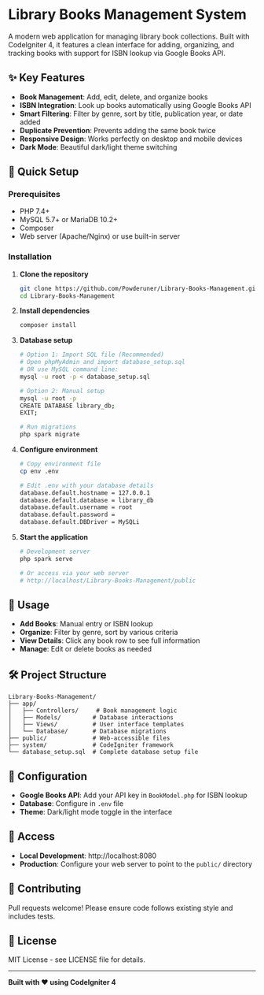 # Library Books Management System

A modern web application for managing library book collections. Built with CodeIgniter 4, it features a clean interface for adding, organizing, and tracking books with support for ISBN lookup via Google Books API.

## ✨ Key Features

- **Book Management**: Add, edit, delete, and organize books
- **ISBN Integration**: Look up books automatically using Google Books API
- **Smart Filtering**: Filter by genre, sort by title, publication year, or date added
- **Duplicate Prevention**: Prevents adding the same book twice
- **Responsive Design**: Works perfectly on desktop and mobile devices
- **Dark Mode**: Beautiful dark/light theme switching

## 🚀 Quick Setup

### Prerequisites
- PHP 7.4+ 
- MySQL 5.7+ or MariaDB 10.2+
- Composer
- Web server (Apache/Nginx) or use built-in server

### Installation

1. **Clone the repository**
   ```bash
   git clone https://github.com/Powderuner/Library-Books-Management.git
   cd Library-Books-Management
   ```

2. **Install dependencies**
   ```bash
   composer install
   ```

3. **Database setup**
   ```bash
   # Option 1: Import SQL file (Recommended)
   # Open phpMyAdmin and import database_setup.sql
   # OR use MySQL command line:
   mysql -u root -p < database_setup.sql
   
   # Option 2: Manual setup
   mysql -u root -p
   CREATE DATABASE library_db;
   EXIT;
   
   # Run migrations
   php spark migrate
   ```

4. **Configure environment**
   ```bash
   # Copy environment file
   cp env .env
   
   # Edit .env with your database details
   database.default.hostname = 127.0.0.1
   database.default.database = library_db
   database.default.username = root
   database.default.password = 
   database.default.DBDriver = MySQLi
   ```

5. **Start the application**
   ```bash
   # Development server
   php spark serve
   
   # Or access via your web server
   # http://localhost/Library-Books-Management/public
   ```

## 🎯 Usage

- **Add Books**: Manual entry or ISBN lookup
- **Organize**: Filter by genre, sort by various criteria
- **View Details**: Click any book row to see full information
- **Manage**: Edit or delete books as needed

## 🛠️ Project Structure

```
Library-Books-Management/
├── app/
│   ├── Controllers/     # Book management logic
│   ├── Models/         # Database interactions
│   ├── Views/          # User interface templates
│   └── Database/       # Database migrations
├── public/             # Web-accessible files
├── system/             # CodeIgniter framework
└── database_setup.sql  # Complete database setup file
```

## 🔧 Configuration

- **Google Books API**: Add your API key in `BookModel.php` for ISBN lookup
- **Database**: Configure in `.env` file
- **Theme**: Dark/light mode toggle in the interface

## 📱 Access

- **Local Development**: http://localhost:8080
- **Production**: Configure your web server to point to the `public/` directory

## 🤝 Contributing

Pull requests welcome! Please ensure code follows existing style and includes tests.

## 📄 License

MIT License - see LICENSE file for details.

---

**Built with ❤️ using CodeIgniter 4**
